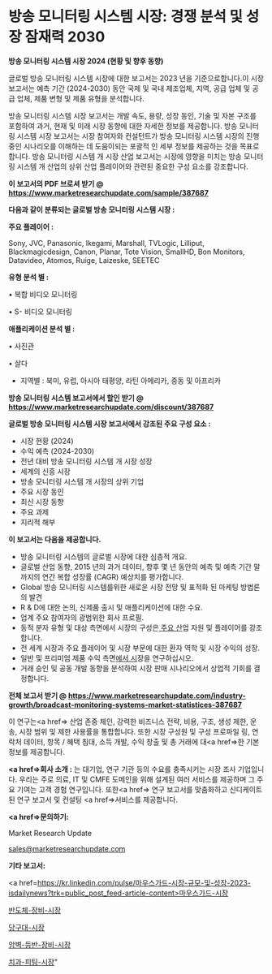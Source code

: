 # 방송 모니터링 시스템 시장: 경쟁 분석 및 성장 잠재력 2030

<strong>방송 모니터링 시스템 시장 2024 (현황 및 향후 동향)</strong>

글로벌 방송 모니터링 시스템 시장에 대한 보고서는 2023 년을 기준으로합니다.이 시장 보고서는 예측 기간 (2024-2030) 동안 국제 및 국내 제조업체, 지역, 공급 업체 및 공급 업체, 제품 변형 및 제품 유형을 분석합니다.

방송 모니터링 시스템 시장 보고서는 개발 속도, 용량, 성장 동인, 기술 및 자본 구조를 포함하여 과거, 현재 및 미래 시장 동향에 대한 자세한 정보를 제공합니다. 방송 모니터링 시스템 시장 보고서는 시장 참여자와 컨설턴트가 방송 모니터링 시스템 시장의 진행중인 시나리오를 이해하는 데 도움이되는 포괄적 인 세부 정보를 제공하는 것을 목표로합니다. 방송 모니터링 시스템 개 시장 산업 보고서는 시장에 영향을 미치는 방송 모니터링 시스템 개 산업의 상위 산업 플레이어와 관련된 중요한 구성 요소를 강조합니다.



<strong>이 보고서의 PDF 브로셔 받기 @ <a href=https://www.marketresearchupdate.com/sample/387687>https://www.marketresearchupdate.com/sample/387687</a></strong>



<strong>다음과 같이 분류되는 글로벌 방송 모니터링 시스템 시장 :</strong>



<strong>주요 플레이어 :</strong>

Sony, JVC, Panasonic, Ikegami, Marshall, TVLogic, Lilliput, Blackmagicdesign, Canon, Planar, Tote Vision, SmallHD, Bon Monitors, Datavideo, Atomos, Ruige, Laizeske, SEETEC



<strong>유형 분석 별 :</strong>

• 복합 비디오 모니터링

• S- 비디오 모니터링



<strong>애플리케이션 분석 별 :</strong>

• 사진관

• 살다

<ul>
  <li>지역별 : 북미, 유럽, 아시아 태평양, 라틴 아메리카, 중동 및 아프리카</li>
</ul>


<strong>방송 모니터링 시스템 보고서에서 할인 받기 @ <a href=https://www.marketresearchupdate.com/discount/387687>https://www.marketresearchupdate.com/discount/387687</a></strong>



<strong>글로벌 방송 모니터링 시스템 시장 보고서에서 강조된 주요 구성 요소 :</strong>
<ul>
  <li>시장 현황 (2024)</li>
  <li>수익 예측 (2024-2030)</li>
  <li>전년 대비 방송 모니터링 시스템 개 시장 성장</li>
  <li>세계의 신흥 시장</li>
  <li>방송 모니터링 시스템 개 시장의 상위 기업</li>
  <li>주요 시장 동인</li>
  <li>최신 시장 동향</li>
  <li>주요 과제</li>
  <li>지리적 해부</li>
</ul>


<strong>이 보고서는 다음을 제공합니다.</strong>
<ul>
  <li>방송 모니터링 시스템의 글로벌 시장에 대한 심층적 개요.</li>
  <li>글로벌 산업 동향, 2015 년의 과거 데이터, 향후 몇 년 동안의 예측 및 예측 기간 말까지의 연간 복합 성장률 (CAGR) 예상치를 평가합니다.</li>
  <li>Global 방송 모니터링 시스템를위한 새로운 시장 전망 및 표적화 된 마케팅 방법론의 발견</li>
  <li>R &amp; D에 대한 논의, 신제품 출시 및 애플리케이션에 대한 수요.</li>
  <li>업계 주요 참여자의 광범위한 회사 프로필.</li>
  <li>동적 분자 유형 및 대상 측면에서 시장의 구성은<a href=> 주요 산</a>업 자원 및 플레이어를 강조합니다.</li>
  <li>전 세계 시장과 주요 플레이어 및 시장 부문에 대한 환자 역학 및 시장 수익의 성장.</li>
  <li>일반 및 프리미엄 제품 수익 측면<a href=>에서 시</a>장을 연구하십시오.</li>
  <li>거래 승인 및 공동 개발 동향을 분석하여 시장 판매 시나리오에서 상업적 기회를 결정합니다.</li>
</ul>



<strong>전체 보고서 받기 @ <a href=https://www.marketresearchupdate.com/industry-growth/broadcast-monitoring-systems-market-statistices-387687>https://www.marketresearchupdate.com/industry-growth/broadcast-monitoring-systems-market-statistices-387687</a></strong>

이 연구는<a href=> 산업 존중</a> 체인, 강력한 비즈니스 전략, 비용, 구조, 생성 제한, 운송, 시장 범위 및 제한 사용률을 통합합니다. 또한 시장 구성원 및 구성 프로파일 링, 연락처 데이터, 항목 / 혜택 침대, 소득 개발, 수익 창출 및 총 거래에 대<a href=>한 기본 </a>정보를 제공합니다.



<strong><a href=>회사 소</a>개 :</strong>
는 대기업, 연구 기관 등의 수요를 충족시키는 시장 조사 기업입니다. 우리는 주로 의료, IT 및 CMFE 도메인을 위해 설계된 여러 서비스를 제공하며 그 주요 기여는 고객 경험 연구입니다. 또한<a href=> 연구 보</a>고서를 맞춤화하고 신디케이트 된 연구 보고서 및 컨설팅 <a href=>서비스</a>를 제공합니다.



<strong><a href=>문의하기:</a></strong>

Market Research Update

sales@marketresearchupdate.com



<strong>기타 보고서:</strong>

<a href=https://kr.linkedin.com/pulse/마우스가드-시장-규모-및-성장-2023-isdailynews?trk=public_post_feed-article-content>마우스가드-시장</a>

<a href=https://www.linkedin.com/pulse/반도체-장비-시장-동향-및-성장-전망-survey-savvy-insights-360-analysis/>반도체-장비-시장</a>

<a href=https://www.linkedin.com/pulse/당구대-시장-진입-전략-및-위험-평가2029년-consumer-connection-chronicles-24--l84bf/>당구대-시장</a>

<a href=https://www.linkedin.com/pulse/암벽-등반-장비-시장-세분화-연구-및-목표-고객2029년-trend-tracking-tips-360-analysis-gkgpf/>암벽-등반-장비-시장</a>

<a href=https://www.linkedin.com/pulse/치과-피팅-시장-경쟁-분석-및-성장-잠재력-2030-isdailynews-9z3nc/>치과-피팅-시장</a>"
